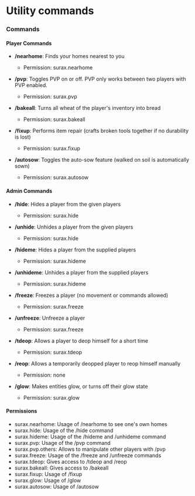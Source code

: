 # Utility commands
### Commands
#### Player Commands
- **/nearhome**: Finds your homes nearest to you
    - Permission: surax.nearhome

- **/pvp**: Toggles PVP on or off. PVP only works between two players with PVP enabled.
    - Permission: surax.pvp

- **/bakeall**: Turns all wheat of the player's inventory into bread
    - Permission: surax.bakeall

- **/fixup**: Performs item repair (crafts broken tools together if no durability is lost)
    - Permission: surax.fixup

- **/autosow**: Toggles the auto-sow feature (walked on soil is automatically sown)
    - Permission: surax.autosow

#### Admin Commands
- **/hide**: Hides a player from the given players
    - Permission: surax.hide

- **/unhide**: Unhides a player from the given players
    - Permission: surax.hide

- **/hideme**: Hides a player from the supplied players
    - Permission: surax.hideme

- **/unhideme**: Unhides a player from the supplied players
    - Permission: surax.hideme

- **/freeze**: Freezes a player (no movement or commands allowed)
    - Permission: surax.freeze

- **/unfreeze**: Unfreeze a player
    - Permission: surax.freeze

- **/tdeop**: Allows a player to deop himself for a short time
    - Permission: surax.tdeop

- **/reop**: Allows a temporarily deopped player to reop himself manually
    - Permission: none

- **/glow**: Makes entities glow, or turns off their glow state
    - Permission: surax.glow

#### Permissions
- surax.nearhome: Usage of /nearhome to see one's own homes
- surax.hide: Usage of the /hide command
- surax.hideme: Usage of the /hideme and /unhideme command
- surax.pvp: Usage of the /pvp command
- surax.pvp.others: Allows to manipulate other players with /pvp
- surax.freeze: Usage of the /freeze and /unfreeze commands
- surax.tdeop: Gives access to /tdeop and /reop
- surax.bakeall: Gives access to /bakeall
- surax.fixup: Usage of /fixup
- surax.glow: Usage of /glow
- surax.autosow: Usage of /autosow
